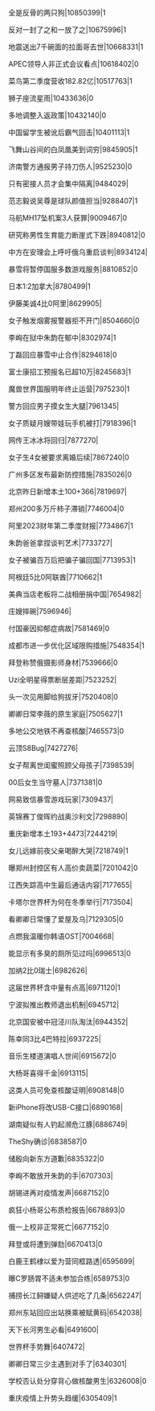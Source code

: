 全是反骨的两只狗|10850399|1

反对一封了之和一放了之|10675996|1

地震送出7千碗面的拉面哥去世|10668331|1

APEC领导人非正式会议看点|10618402|0

菜鸟第二季度营收182.82亿|10517763|1

狮子座流星雨|10433636|0

多地调整入返政策|10432140|0

中国留学生被讹后霸气回击|10401113|1

飞舞山谷间的白凤凰美到词穷|9845905|1

济南警方通报男子持刀伤人|9525230|0

只有密接人员才会集中隔离|9484029|

范志毅说吴尊是球队颜值担当|9288407|1

马航MH17坠机案3人获罪|9009467|0

研究称男性生育能力断崖式下跌|8940812|0

中方在安理会上呼吁俄乌重启谈判|8934124|

暴雪将暂停国服多数游戏服务|8810852|0

日本1:2加拿大|8780499|1

伊藤美诚4比0阿里|8629905|

女子触发烟雾报警器拒不开门|8504660|0

李峋在狱中朱韵在郁中|8302974|1

丁磊回应暴雪中止合作|8294618|0

富士康招工预报名已超10万|8245683|1

魔兽世界国服明年终止运营|7975230|1

警方回应男子摸女生大腿|7961345|

女子质疑月嫂带娃玩手机被打|7918396|1

网传王冰冰将回归|7877270|

女子生4女被要求离婚后续|7867240|0

广州多区发布最新防控措施|7835026|0

北京昨日新增本土100+366|7819697|

郑州200多万斤柿子滞销|7746004|0

阿里2023财年第二季度财报|7734867|1

朱韵爸爸拿捏谈判艺术|7733727|

女子被骗百万后把骗子骗回国|7713953|1

阿根廷5比0阿联酋|7710662|1

美典当店老板将二战相册捐中国|7654982|

庄嫂摔碗|7596946|

付国豪因抑郁症病故|7581469|0

成都市进一步优化区域限购措施|7548354|1

拜登称赞俄摄影师身材|7539666|0

Uzi全明星得票断层差距|7523252|

头一次见用脚给狗拔牙|7520408|0

卿卿日常李薇的原生家庭|7505627|1

多地公交地铁不再查核酸|7465573|0

云顶S8Bug|7427276|

女子帮离世闺蜜照顾父母孩子|7398539|

00后女生当守墓人|7371381|0

网易致信暴雪游戏玩家|7309437|

英锦赛丁俊晖约战奥沙利文|7298890|

重庆新增本土193+4473|7244219|

女儿远嫁前夜父亲喝醉大哭|7218749|1

曝郑州封控区有人高价卖蔬菜|7201042|0

江西失踪高中生最后通话内容|7177655|

卡塔尔世界杯为何在冬季举行|7173504|

看卿卿日常懂了爱屋及乌|7129305|0

点燃我温暖你韩语OST|7004668|

能显示有多臭的厕所见过吗|6996513|0

加纳2比0瑞士|6982626|

这届世界杯含中量有点高|6971120|1

宁波拟推出教师退出机制|6945712|

北京国安被中冠泾川队淘汰|6944352|

陈幸同3比4巴特拉|6937225|

音乐生楼道演唱人世间|6915672|0

大杨哥喜得千金|6913115|

这类人员可免查核酸证明|6908148|0

新iPhone将改USB-C接口|6890168|

湖南疑似有人钓起濒危江豚|6886749|

TheShy确诊|6838587|0

储殷向新东方道歉|6835322|0

李峋不敢放开朱韵的手|6707303|

胡锡进再对疫情发声|6687152|0

疯狂小杨哥公布质检报告|6678893|0

俄一上校非正常死亡|6677152|0

拜登或将遭到弹劾|6670413|0

白鹿王鹤棣以爱为营同框路透|6595699|

曝C罗肠胃不适未参加合练|6589753|0

捕捞长江鲟嫌疑人供述吃了几条|6562247|

郑州东站回应出站换乘被赋黄码|6542038|

天下长河男生必看|6491600|

世界杯手势舞|6407472|

卿卿日常三少主遇到对手了|6340301|

学校否认处分穿背心做核酸男生|6326008|0

重庆疫情上升势头趋缓|6305409|1

